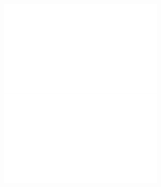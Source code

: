 <!---
https://github-readme-stats.vercel.app/api?username=gekigek99&show_icons=true&theme=tokyonight&layout=compact
https://github-readme-stats.vercel.app/api/top-langs/?username=gekigek99&show_icons=true&theme=tokyonight&layout=compact

https://komarev.com/ghpvc/?username=gekigek99
--->

<p align="center" >
    <a href="https://github.com/jstrieb/github-stats">
      <img src="https://github.com/gekigek99/github-stats/blob/master/generated/overview.svg" >
    </a>
    <a href="https://github.com/jstrieb/github-stats">
      <img src="https://github.com/gekigek99/github-stats/blob/master/generated/languages.svg" >
    </a>
    <a href="https://hit.yhype.me/github/profile?user_id=53654579"></a>
</p>
